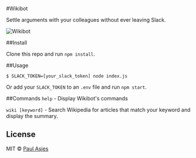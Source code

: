 #Wikibot

Settle arguments with your colleagues without ever leaving Slack.

![Wikibot](http://i.imgur.com/JRw4A9O.jpg)

##Install

Clone this repo and run `npm install`.

##Usage
```
$ SLACK_TOKEN=[your_slack_token] node index.js
```

Or add your `SLACK_TOKEN` to an `.env` file and run `npm start`.

##Commands
`help` - Display Wikibot's commands

`wiki [keyword]` - Search Wikipedia for articles that match your keyword and display the summary.

## License

MIT © [Paul Asjes](http://paulasjes.com)
